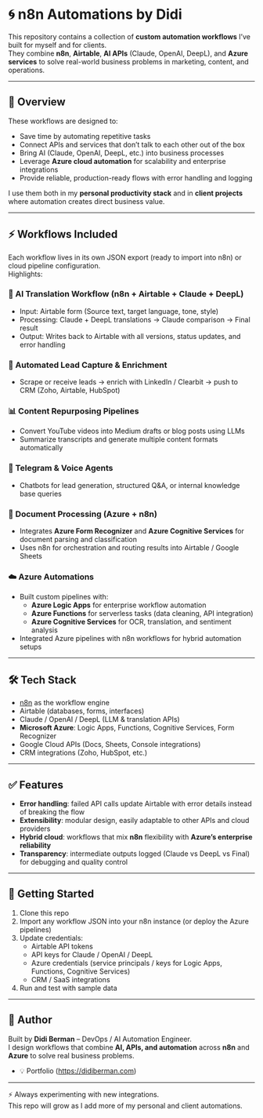 # 🌀 n8n Automations by Didi

This repository contains a collection of **custom automation workflows** I’ve built for myself and for clients.  
They combine **n8n**, **Airtable**, **AI APIs** (Claude, OpenAI, DeepL), and **Azure services** to solve real-world business problems in marketing, content, and operations.

---

## 📌 Overview

These workflows are designed to:
- Save time by automating repetitive tasks  
- Connect APIs and services that don’t talk to each other out of the box  
- Bring AI (Claude, OpenAI, DeepL, etc.) into business processes  
- Leverage **Azure cloud automation** for scalability and enterprise integrations  
- Provide reliable, production-ready flows with error handling and logging  

I use them both in my **personal productivity stack** and in **client projects** where automation creates direct business value.

---

## ⚡ Workflows Included

Each workflow lives in its own JSON export (ready to import into n8n) or cloud pipeline configuration.  
Highlights:

### 🔄 AI Translation Workflow (n8n + Airtable + Claude + DeepL)
- Input: Airtable form (Source text, target language, tone, style)  
- Processing: Claude + DeepL translations → Claude comparison → Final result  
- Output: Writes back to Airtable with all versions, status updates, and error handling  

### 📩 Automated Lead Capture & Enrichment
- Scrape or receive leads → enrich with LinkedIn / Clearbit → push to CRM (Zoho, Airtable, HubSpot)  

### 📊 Content Repurposing Pipelines
- Convert YouTube videos into Medium drafts or blog posts using LLMs  
- Summarize transcripts and generate multiple content formats automatically  

### 🤖 Telegram & Voice Agents
- Chatbots for lead generation, structured Q&A, or internal knowledge base queries  

### 📑 Document Processing (Azure + n8n)
- Integrates **Azure Form Recognizer** and **Azure Cognitive Services** for document parsing and classification  
- Uses n8n for orchestration and routing results into Airtable / Google Sheets  

### ☁️ Azure Automations
- Built custom pipelines with:  
  - **Azure Logic Apps** for enterprise workflow automation  
  - **Azure Functions** for serverless tasks (data cleaning, API integration)  
  - **Azure Cognitive Services** for OCR, translation, and sentiment analysis  
- Integrated Azure pipelines with n8n workflows for hybrid automation setups  

---

## 🛠 Tech Stack

- [n8n](https://n8n.io/) as the workflow engine  
- Airtable (databases, forms, interfaces)  
- Claude / OpenAI / DeepL (LLM & translation APIs)  
- **Microsoft Azure**: Logic Apps, Functions, Cognitive Services, Form Recognizer  
- Google Cloud APIs (Docs, Sheets, Console integrations)  
- CRM integrations (Zoho, HubSpot, etc.)  

---

## ✅ Features

- **Error handling**: failed API calls update Airtable with error details instead of breaking the flow  
- **Extensibility**: modular design, easily adaptable to other APIs and cloud providers  
- **Hybrid cloud**: workflows that mix **n8n** flexibility with **Azure’s enterprise reliability**  
- **Transparency**: intermediate outputs logged (Claude vs DeepL vs Final) for debugging and quality control  

---

## 🚀 Getting Started

1. Clone this repo  
2. Import any workflow JSON into your n8n instance (or deploy the Azure pipelines)  
3. Update credentials:  
   - Airtable API tokens  
   - API keys for Claude / OpenAI / DeepL  
   - Azure credentials (service principals / keys for Logic Apps, Functions, Cognitive Services)  
   - CRM / SaaS integrations  
4. Run and test with sample data  

---

## 👤 Author

Built by **Didi Berman** – DevOps / AI Automation Engineer.  
I design workflows that combine **AI, APIs, and automation** across **n8n** and **Azure** to solve real business problems.  

- 💡 Portfolio (https://didiberman.com)

---

⚡ Always experimenting with new integrations.  
This repo will grow as I add more of my personal and client automations.
